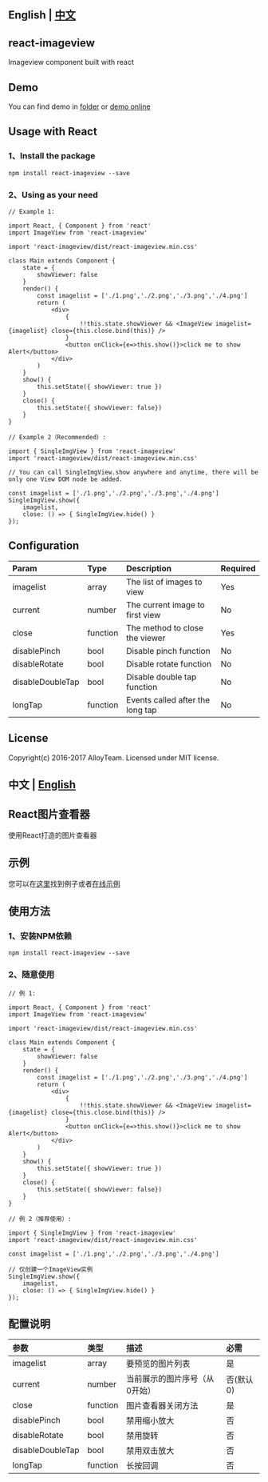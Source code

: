 ## English | [中文](#user-content-中文--english-1)

## react-imageview
Imageview component built with react

## Demo
You can find demo in [folder](https://github.com/Caesor/react-imageview/examples) or [demo online](https://caesor.github.io/react-imageview/examples/)

## Usage with React

### 1、Install the package
`npm install react-imageview --save`

### 2、Using as your need
```
// Example 1:

import React, { Component } from 'react'
import ImageView from 'react-imageview'

import 'react-imageview/dist/react-imageview.min.css'

class Main extends Component {
    state = {
        showViewer: false
    }
    render() {
        const imagelist = ['./1.png','./2.png','./3.png','./4.png']
        return (
            <div>
                {
                    !!this.state.showViewer && <ImageView imagelist={imagelist} close={this.close.bind(this)} />
                }
                <button onClick={e=>this.show()}>click me to show Alert</button>
            </div>
        )
    }
    show() {
        this.setState({ showViewer: true })
    }
    close() {
        this.setState({ showViewer: false})
    }
}

// Example 2（Recommended）:

import { SingleImgView } from 'react-imageview'
import 'react-imageview/dist/react-imageview.min.css'

// You can call SingleImgView.show anywhere and anytime, there will be only one View DOM node be added.

const imagelist = ['./1.png','./2.png','./3.png','./4.png']
SingleImgView.show({
    imagelist, 
    close: () => { SingleImgView.hide() } 
});
```

## Configuration
| Param     | Type     | Description | Required |
| :------------- | :------------- | :------------- | :------------- |
| imagelist         | array      | The list of images to view | Yes |
| current         | number      | The current image to first view | No |
| close         | function      | The method to close the viewer | Yes |
| disablePinch      | bool       | Disable pinch function | No |
| disableRotate     | bool       | Disable rotate function | No |
| disableDoubleTap  | bool       | Disable double tap function | No |
| longTap           | function   | Events called after the long tap | No |

## License
Copyright(c) 2016-2017 AlloyTeam. Licensed under MIT license.



## 中文 | [English](#user-content-中文--english)

## React图片查看器
使用React打造的图片查看器

## 示例
您可以在[这里](https://github.com/Caesor/react-imageview/examples)找到例子或者[在线示例](https://caesor.github.io/react-imageview/examples/)

## 使用方法

### 1、安装NPM依赖
`npm install react-imageview --save`

### 2、随意使用
```
// 例 1:

import React, { Component } from 'react'
import ImageView from 'react-imageview'

import 'react-imageview/dist/react-imageview.min.css'

class Main extends Component {
    state = {
        showViewer: false
    }
    render() {
        const imagelist = ['./1.png','./2.png','./3.png','./4.png']
        return (
            <div>
                {
                    !!this.state.showViewer && <ImageView imagelist={imagelist} close={this.close.bind(this)} />
                }
                <button onClick={e=>this.show()}>click me to show Alert</button>
            </div>
        )
    }
    show() {
        this.setState({ showViewer: true })
    }
    close() {
        this.setState({ showViewer: false})
    }
}

// 例 2（推荐使用）:

import { SingleImgView } from 'react-imageview'
import 'react-imageview/dist/react-imageview.min.css'

const imagelist = ['./1.png','./2.png','./3.png','./4.png']

// 仅创建一个ImageView实例
SingleImgView.show({ 
    imagelist, 
    close: () => { SingleImgView.hide() } 
});
```

## 配置说明
| 参数     | 类型     | 描述 | 必需 |
| :------------- | :------------- | :------------- | :------------- |
| imagelist         | array      | 要预览的图片列表 | 是 |
| current         | number      | 当前展示的图片序号（从0开始） | 否(默认0) |
| close         | function      | 图片查看器关闭方法 | 是 |
| disablePinch      | bool       | 禁用缩小放大 | 否 |
| disableRotate     | bool       | 禁用旋转 | 否 |
| disableDoubleTap  | bool       | 禁用双击放大 | 否 |
| longTap           | function   | 长按回调 | 否 |



